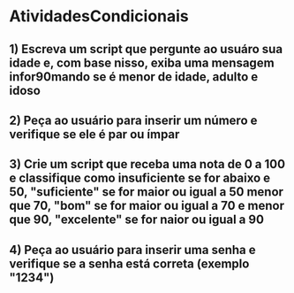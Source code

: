 # AtividadesCondicionais

## 1) Escreva um script que pergunte ao usuáro sua idade e, com base nisso, exiba uma mensagem infor90mando se é menor de idade, adulto e idoso

## 2) Peça ao usuário para inserir um número e verifique se ele é par ou ímpar

## 3) Crie um script que receba uma nota de 0 a 100 e classifique como insuficiente se for abaixo e 50, "suficiente" se for maior ou igual a 50 menor que 70, "bom" se for maior ou igual a 70 e menor que 90, "excelente" se for naior ou igual a 90

## 4) Peça ao usuário para inserir uma senha e verifique se a senha está correta (exemplo "1234") 

